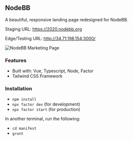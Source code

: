 ## NodeBB

A beautiful, responsive landing page redesigned for NodeBB.

Staging URL: https://2020.nodebb.org

Edge/Testing URL: http://34.71.198.154:3000/

![NodeBB Marketing Page](https://i.imgur.com/KN8HAQP.jpg)

### Features

- Built with: Vue, Typescript, Node, Factor
- Tailwind CSS Framework

### Installation

- `npm install`
- `npx factor dev` (for development)
- `npx factor start` (for production)

In another terminal, run the following:

- `cd manifest`
- `grunt`
